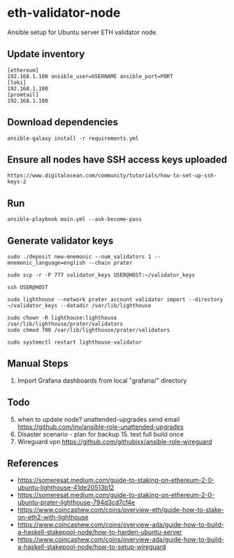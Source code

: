 # eth-validator-node
Ansible setup for Ubuntu server ETH validator node.

## Update inventory

    [ethereum]
    192.168.1.100 ansible_user=USERNAME ansible_port=PORT
    [loki]
    192.168.1.100
    [promtail]
    192.168.1.100

## Download dependencies

    ansible-galaxy install -r requirements.yml 

## Ensure all nodes have SSH access keys uploaded

    https://www.digitalocean.com/community/tutorials/how-to-set-up-ssh-keys-2

## Run 

    ansible-playbook main.yml --ask-become-pass

## Generate validator keys

    sudo ./deposit new-mnemonic --num_validators 1 --mnemonic_language=english --chain prater

    sudo scp -r -P 777 validator_keys USER@HOST:~/validator_keys

    ssh USER@HOST
    
    sudo lighthouse --network prater account validator import --directory ~/validator_keys --datadir /var/lib/lighthouse

    sudo chown -R lighthouse:lighthouse /var/lib/lighthouse/prater/validators
    sudo chmod 700 /var/lib/lighthouse/prater/validators

    sudo systemctl restart lighthouse-validator

## Manual Steps

1. Import Grafana dashboards from local "grafana/" directory

## Todo

5. when to update node? unattended-upgrades send email https://github.com/jnv/ansible-role-unattended-upgrades
12. Disaster scenario - plan for backup
    15. test full build once
14. Wireguard vpn https://github.com/githubixx/ansible-role-wireguard

## References
- https://someresat.medium.com/guide-to-staking-on-ethereum-2-0-ubuntu-lighthouse-41de20513b12
- https://someresat.medium.com/guide-to-staking-on-ethereum-2-0-ubuntu-prater-lighthouse-794d3cd7cf4e
- https://www.coincashew.com/coins/overview-eth/guide-how-to-stake-on-eth2-with-lighthouse
- https://www.coincashew.com/coins/overview-ada/guide-how-to-build-a-haskell-stakepool-node/how-to-harden-ubuntu-server
- https://www.coincashew.com/coins/overview-ada/guide-how-to-build-a-haskell-stakepool-node/how-to-setup-wireguard
